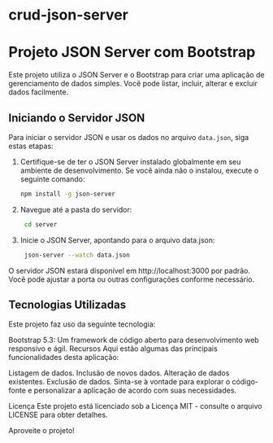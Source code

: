 # crud-json-server

# Projeto JSON Server com Bootstrap

Este projeto utiliza o JSON Server e o Bootstrap para criar uma aplicação de gerenciamento de dados simples. Você pode listar, incluir, alterar e excluir dados facilmente.

## Iniciando o Servidor JSON

Para iniciar o servidor JSON e usar os dados no arquivo `data.json`, siga estas etapas:

1. Certifique-se de ter o JSON Server instalado globalmente em seu ambiente de desenvolvimento. Se você ainda não o instalou, execute o seguinte comando:

   ```bash
   npm install -g json-server

2. Navegue até a pasta do servidor:

   ```bash
    cd server

3. Inicie o JSON Server, apontando para o arquivo data.json:

   ```bash
    json-server --watch data.json

O servidor JSON estará disponível em http://localhost:3000 por padrão. Você pode ajustar a porta ou outras configurações conforme necessário.

## Tecnologias Utilizadas
Este projeto faz uso da seguinte tecnologia:

Bootstrap 5.3: Um framework de código aberto para desenvolvimento web responsivo e ágil.
Recursos
Aqui estão algumas das principais funcionalidades desta aplicação:

Listagem de dados.
Inclusão de novos dados.
Alteração de dados existentes.
Exclusão de dados.
Sinta-se à vontade para explorar o código-fonte e personalizar a aplicação de acordo com suas necessidades.

Licença
Este projeto está licenciado sob a Licença MIT - consulte o arquivo LICENSE para obter detalhes.

Aproveite o projeto!